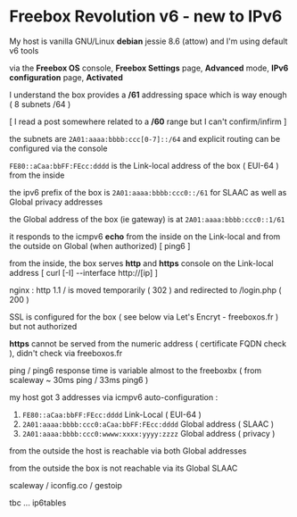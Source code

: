
# Freebox Revolution v6 - new to IPv6

My host is vanilla GNU/Linux **debian** jessie 8.6 (attow) and I'm using default v6 tools

via the **Freebox OS** console,
**Freebox Settings** page,
**Advanced** mode,
**IPv6 configuration** page,
**Activated**

I understand the box provides a **/61** addressing space which is way enough ( 8 subnets /64 )

[  I read a post somewhere related to a **/60** range but I can't confirm/infirm  ]

the subnets are `2A01:aaaa:bbbb:ccc[0-7]::/64` and explicit routing can be configured via the console

` FE80::aCaa:bbFF:FEcc:dddd `  is the Link-local address of the box ( EUI-64 ) from the inside

the ipv6 prefix of the box is `2A01:aaaa:bbbb:ccc0::/61`   for SLAAC as well as Global privacy addresses

the Global address of the box (ie gateway) is at `2A01:aaaa:bbbb:ccc0::1/61`

it responds to the icmpv6 **echo** from the inside on the Link-local and from the outside on Global (when authorized) [ ping6 ]

from the inside, the box serves **http** and **https** console on the Link-local address [ curl [-I] --interface http://[ip] ]

nginx : http 1.1 / is moved temporarily ( 302 ) and redirected to /login.php ( 200 )

SSL is configured for the box ( see below via Let's Encryt - freeboxos.fr ) but not authorized

**https** cannot be served from the numeric address ( certificate FQDN check ), didn't check via freeboxos.fr

ping / ping6 response time is variable almost to the freeboxbx ( from scaleway ~ 30ms ping / 33ms ping6 ) 

my host got 3 addresses via icmpv6 auto-configuration :

1. `FE80::aCaa:bbFF:FEcc:dddd` Link-Local ( EUI-64 )
1. `2A01:aaaa:bbbb:ccc0:aCaa:bbFF:FEcc:dddd` Global address ( SLAAC )
1. `2A01:aaaa:bbbb:ccc0:wwww:xxxx:yyyy:zzzz` Global address ( privacy )

from the outside the host is reachable via both Global addresses

from the outside the box is not reachable via its Global SLAAC

scaleway / iconfig.co / gestoip

tbc ... ip6tables
